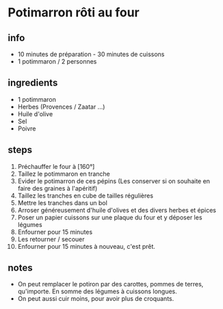 # Potimarron rôti au four

## info  
* 10 minutes de préparation - 30 minutes de cuissons
* 1 potimmaron / 2 personnes

## ingredients
* 1 potimmaron
* Herbes (Provences / Zaatar ...)
* Huile d'olive 
* Sel 
* Poivre

## steps  
1. Préchauffer le four à [160°]
1. Taillez le potimmaron en tranche
2. Evider le potimarron de ces pépins (Les conserver si on souhaite en faire des graines à l'apéritif)
3. Taillez les tranches en cube de tailles régulières
4. Mettre les tranches dans un bol
5. Arroser généreusement d'huile d'olives et des divers herbes et épices
6. Poser un papier cuissons sur une plaque du four et y déposer les légumes
7. Enfourner pour 15 minutes
8. Les retourner / secouer
9. Enfourner pour 15 minutes à nouveau, c'est prêt. 

## notes  
* On peut remplacer le potiron par des carottes, pommes de terres, qu'importe. En somme des légumes à cuissons longues. 
* On peut aussi cuir moins, pour avoir plus de croquants. 